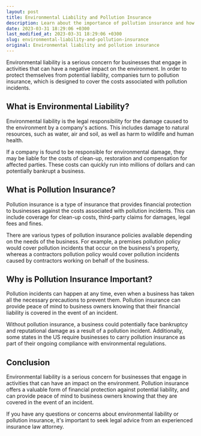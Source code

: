 ```yaml
---
layout: post
title: Environmental Liability and Pollution Insurance
description: Learn about the importance of pollution insurance and how it can protect your business from environmental liability. Read more about environmental liability and pollution insurance on our legal advice website.
date: 2023-03-31 18:29:06 +0300
last_modified_at: 2023-03-31 18:29:06 +0300
slug: environmental-liability-and-pollution-insurance
original: Environmental liability and pollution insurance
---
```


Environmental liability is a serious concern for businesses that engage in activities that can have a negative impact on the environment. In order to protect themselves from potential liability, companies turn to pollution insurance, which is designed to cover the costs associated with pollution incidents.

## What is Environmental Liability?

Environmental liability is the legal responsibility for the damage caused to the environment by a company's actions. This includes damage to natural resources, such as water, air and soil, as well as harm to wildlife and human health.

If a company is found to be responsible for environmental damage, they may be liable for the costs of clean-up, restoration and compensation for affected parties. These costs can quickly run into millions of dollars and can potentially bankrupt a business.

## What is Pollution Insurance?

Pollution insurance is a type of insurance that provides financial protection to businesses against the costs associated with pollution incidents. This can include coverage for clean-up costs, third-party claims for damages, legal fees and fines.

There are various types of pollution insurance policies available depending on the needs of the business. For example, a premises pollution policy would cover pollution incidents that occur on the business's property, whereas a contractors pollution policy would cover pollution incidents caused by contractors working on behalf of the business.

## Why is Pollution Insurance Important?

Pollution incidents can happen at any time, even when a business has taken all the necessary precautions to prevent them. Pollution insurance can provide peace of mind to business owners knowing that their financial liability is covered in the event of an incident.

Without pollution insurance, a business could potentially face bankruptcy and reputational damage as a result of a pollution incident. Additionally, some states in the US require businesses to carry pollution insurance as part of their ongoing compliance with environmental regulations.

## Conclusion

Environmental liability is a serious concern for businesses that engage in activities that can have an impact on the environment. Pollution insurance offers a valuable form of financial protection against potential liability, and can provide peace of mind to business owners knowing that they are covered in the event of an incident.

If you have any questions or concerns about environmental liability or pollution insurance, it's important to seek legal advice from an experienced insurance law attorney.